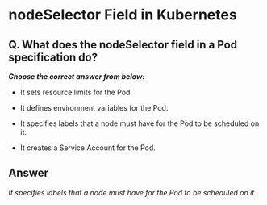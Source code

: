 # nodeSelector Field in Kubernetes

## Q. What does the nodeSelector field in a Pod specification do?

***Choose the correct answer from below:***

  - It sets resource limits for the Pod.

  - It defines environment variables for the Pod.

  - It specifies labels that a node must have for the Pod to be scheduled on it.

  - It creates a Service Account for the Pod.

## Answer
*It specifies labels that a node must have for the Pod to be scheduled on it*
